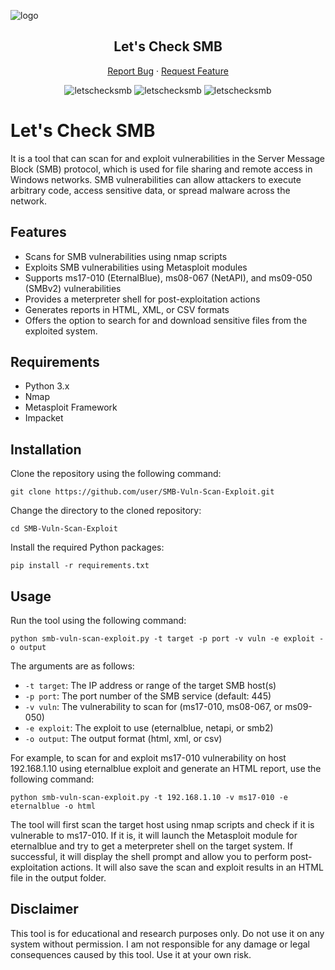 ![logo](https://github.com/Shirshakhtml/letschecksmb/assets/75179984/c86ff902-dac1-4e43-986f-873f2edde82b)<div align="center">
 <h2 align="center">Let's Check SMB</h2>
  <p align="center">
    <a
      href="https://github.com/Shirshakhtml/AutoRecon/issues/new?assignees=&labels=bug">Report
      Bug</a>
    ·
    <a href="https://github.com/Shirshakhtml/letschecksmb/issues">Request Feature</a>
  </p>

  <img alt="letschecksmb" src="https://img.shields.io/github/stars/Shirshakhtml/letschecksmb">
  <img alt="letschecksmb" src="https://img.shields.io/github/issues/Shirshakhtml/letschecksmb">
  <img alt="letschecksmb" src="https://img.shields.io/github/languages/code-size/Shirshakhtml/letschecksmb">

</div>

# Let's Check SMB

It is a tool that can scan for and exploit vulnerabilities in the Server Message Block (SMB) protocol, which is used for file sharing and remote access in Windows networks. SMB vulnerabilities can allow attackers to execute arbitrary code, access sensitive data, or spread malware across the network.

## Features

- Scans for SMB vulnerabilities using nmap scripts
- Exploits SMB vulnerabilities using Metasploit modules
- Supports ms17-010 (EternalBlue), ms08-067 (NetAPI), and ms09-050 (SMBv2) vulnerabilities
- Provides a meterpreter shell for post-exploitation actions
- Generates reports in HTML, XML, or CSV formats
- Offers the option to search for and download sensitive files from the exploited system.

## Requirements

- Python 3.x
- Nmap
- Metasploit Framework
- Impacket

## Installation

Clone the repository using the following command:

`git clone https://github.com/user/SMB-Vuln-Scan-Exploit.git`

Change the directory to the cloned repository:

`cd SMB-Vuln-Scan-Exploit`

Install the required Python packages:

`pip install -r requirements.txt`

## Usage

Run the tool using the following command:

`python smb-vuln-scan-exploit.py -t target -p port -v vuln -e exploit -o output`

The arguments are as follows:

- `-t target`: The IP address or range of the target SMB host(s)
- `-p port`: The port number of the SMB service (default: 445)
- `-v vuln`: The vulnerability to scan for (ms17-010, ms08-067, or ms09-050)
- `-e exploit`: The exploit to use (eternalblue, netapi, or smb2)
- `-o output`: The output format (html, xml, or csv)

For example, to scan for and exploit ms17-010 vulnerability on host 192.168.1.10 using eternalblue exploit and generate an HTML report, use the following command:

`python smb-vuln-scan-exploit.py -t 192.168.1.10 -v ms17-010 -e eternalblue -o html`

The tool will first scan the target host using nmap scripts and check if it is vulnerable to ms17-010. If it is, it will launch the Metasploit module for eternalblue and try to get a meterpreter shell on the target system. If successful, it will display the shell prompt and allow you to perform post-exploitation actions. It will also save the scan and exploit results in an HTML file in the output folder.

## Disclaimer

This tool is for educational and research purposes only. Do not use it on any system without permission. I am not responsible for any damage or legal consequences caused by this tool. Use it at your own risk.
